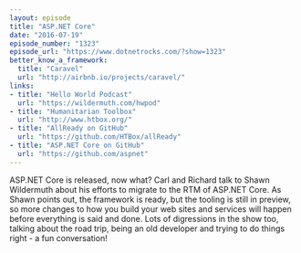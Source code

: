 ```yaml
---
layout: episode
title: "ASP.NET Core"
date: "2016-07-19"
episode_number: "1323"
episode_url: "https://www.dotnetrocks.com/?show=1323"
better_know_a_framework:
  title: "Caravel"
  url: "http://airbnb.io/projects/caravel/"
links:
- title: "Hello World Podcast"
  url: "https://wildermuth.com/hwpod"
- title: "Humanitarian Toolbox"
  url: "http://www.htbox.org/"
- title: "AllReady on GitHub"
  url: "https://github.com/HTBox/allReady"
- title: "ASP.NET Core on GitHub"
  url: "https://github.com/aspnet"
---
```


ASP.NET Core is released, now what? Carl and Richard talk to Shawn Wildermuth about his efforts to migrate to the RTM of ASP.NET Core. As Shawn points out, the framework is ready, but the tooling is still in preview, so more changes to how you build your web sites and services will happen before everything is said and done. Lots of digressions in the show too, talking about the road trip, being an old developer and trying to do things right - a fun conversation!
